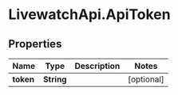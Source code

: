 # LivewatchApi.ApiToken

## Properties

Name | Type | Description | Notes
------------ | ------------- | ------------- | -------------
**token** | **String** |  | [optional] 


